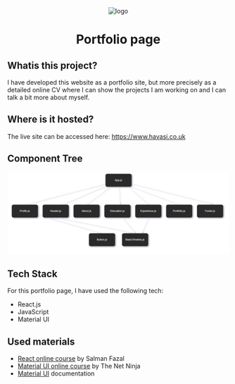 <div align="center">
    <img src="https://i.ibb.co/3rvnsQg/CVicon.jpg" alt="logo" width="200"/>       

<h1 align="center">Portfolio page</h1>

</div>


## Whatis this project?

I have developed this website as a portfolio site, but more precisely as a detailed online CV 
where I can show the projects I am working on and I can talk a bit more about myself. 

## Where is it hosted?

The live site can be accessed here: <a href="https://www.havasi.co.uk" target="_blank">https://www.havasi.co.uk</a>

## Component Tree

![Component tree](https://github.com/Szfinx5/portfolio-page/blob/main/src/img/componentTree.JPG)


## Tech Stack

For this portfolio page, I have used the following tech:
- React.js
- JavaScript
- Material UI



## Used materials

 - [React online course](https://www.youtube.com/c/SalmanFazal01) by Salman Fazal
- [Material UI online course](https://www.youtube.com/watch?v=0KEpWHtG10M&list=PL4cUxeGkcC9gjxLvV4VEkZ6H6H4yWuS58) by The Net Ninja
- [Material UI](https://mui.com/) documentation

 


